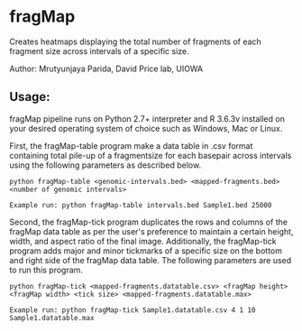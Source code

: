 # fragMap
Creates heatmaps displaying the total number of fragments of each fragment size across intervals of a specific size.

Author: Mrutyunjaya Parida, David Price lab, UIOWA

## Usage:
fragMap pipeline runs on Python 2.7+ interpreter and R 3.6.3v installed on your desired operating system of choice such as Windows, Mac or Linux. 

First, the fragMap-table program make a data table in .csv format containing total pile-up of a fragmentsize for each basepair across intervals using the following parameters as described below.
```
python fragMap-table <genomic-intervals.bed> <mapped-fragments.bed> <number of genomic intervals>

Example run: python fragMap-table intervals.bed Sample1.bed 25000
```
Second, the fragMap-tick program duplicates the rows and columns of the fragMap data table as per the user's preference to maintain a certain height, width, and aspect ratio of the final image. Additionally, the fragMap-tick program adds major and minor tickmarks of a specific size on the bottom and right side of the fragMap data table. The following parameters are used to run this program.
```
python fragMap-tick <mapped-fragments.datatable.csv> <fragMap height> <fragMap width> <tick size> <mapped-fragments.datatable.max>

Example run: python fragMap-tick Sample1.datatable.csv 4 1 10 Sample1.datatable.max   
```
